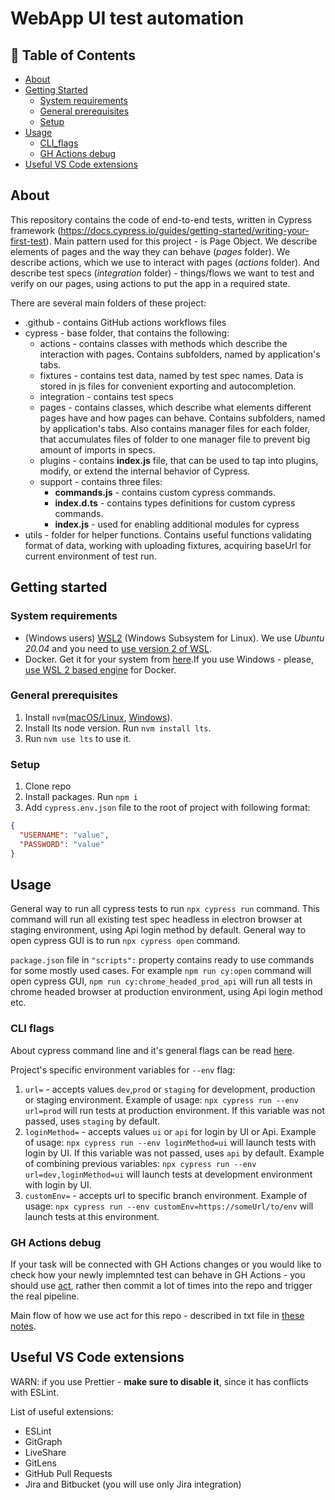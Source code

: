 # WebApp UI test automation

## 📝 Table of Contents

- [About](#about)
- [Getting Started](#getting_started)
  - [System requirements](#system_requirements)
  - [General prerequisites](#general_prerequisites)
  - [Setup](#setup)
- [Usage](#usage)
  - [CLI_flags](#cli_flags)
  - [GH Actions debug](#gh_actions_debug)
- [Useful VS Code extensions](#vs_code_extensions)

## About <a id="about"></a>
This repository contains the code of end-to-end tests, written in  Cypress framework (https://docs.cypress.io/guides/getting-started/writing-your-first-test). Main pattern used for this project - is Page Object. We describe elements of pages and the way they can behave (*pages* folder). We describe actions, which we use to interact with pages (*actions* folder). And describe test specs (*integration* folder) - things/flows we want to test and verify on our pages, using actions to put the app in a required state.

There are several main folders of these project:

* .github - contains GitHub actions workflows files
* cypress - base folder, that contains the following:
  * actions - contains classes with methods which describe the interaction with pages. Contains subfolders, named by application's tabs.
  * fixtures - contains test data, named by test spec names. Data is stored in js files for convenient exporting and autocompletion.
  * integration - contains test specs
  * pages - contains classes, which describe what elements different pages have and how pages can behave. Contains subfolders, named by application's tabs. Also contains manager files for each folder, that accumulates files of folder to one manager file to prevent big amount of imports in specs.
  * plugins - contains **index.js** file, that can be used to tap into plugins, modify, or extend the internal behavior of Cypress.
  * support - contains three files:
    * **commands.js** - contains custom cypress commands.
    * **index.d.ts** - contains types definitions for custom cypress commands.
    * **index.js** - used for enabling additional modules for cypress
* utils - folder for helper functions. Contains useful functions validating format of data, working with uploading fixtures, acquiring baseUrl for current environment of test run.

## Getting started <a id="getting_started"></a>

### System requirements <a id="system_requirements"></a>
- (Windows users) [WSL2](https://docs.microsoft.com/en-us/windows/wsl/install) (Windows Subsystem for Linux). We use *Ubuntu 20.04* and you need to [use version 2 of WSL](https://docs.microsoft.com/en-us/windows/wsl/install#upgrade-version-from-wsl-1-to-wsl-2).
- Docker. Get it for your system from [here](https://docs.docker.com/get-docker/).If you use Windows - please, [use WSL 2 based engine](https://docs.docker.com/desktop/windows/wsl/) for Docker.

### General prerequisites <a id="general_prerequisites"></a>
1. Install `nvm`([macOS/Linux](https://github.com/nvm-sh/nvm), [Windows](https://github.com/coreybutler/nvm-windows)).
2. Install lts node version. Run `nvm install lts`.
3. Run `nvm use lts` to use it.

### Setup <a id="setup"></a>
1. Clone repo
2. Install packages. Run `npm i`
3. Add `cypress.env.json` file to the root of project with following format:
```json
{
  "USERNAME": "value", 
  "PASSWORD": "value"
}
```

## Usage <a id="usage"></a>

General way to run all cypress tests to run `npx cypress run` command. This command will run all existing test spec headless in electron browser at staging environment, using Api login method by default. General way to open cypress GUI is to run `npx cypress open` command.

`package.json` file in `"scripts":` property contains ready to use commands for some mostly used cases. For example `npm run cy:open` command will open cypress GUI, `npm run cy:chrome_headed_prod_api` will run all tests in chrome headed browser at production environment, using Api login method etc.

### CLI flags <a id="cli_flags"></a>

About cypress command line and it's general flags can be read [here](https://docs.cypress.io/guides/guides/command-line).

Project's specific environment variables for `--env` flag:
1. `url=` - accepts values `dev`,`prod` or `staging` for development, production or staging environment. Example of usage: `npx cypress run --env url=prod` will run tests at production environment. If this variable was not passed, uses `staging` by default.
2. `loginMethod=` - accepts values `ui` or `api` for login by UI or Api. Example of usage: `npx cypress run --env loginMethod=ui` will launch tests with login by UI. If this variable was not passed, uses `api` by default.
Example of combining previous variables: `npx cypress run --env url=dev,loginMethod=ui` will launch tests at development environment with login by UI.
3. `customEnv=` - accepts url to specific branch environment. Example of usage: `npx cypress run --env customEnv=https://someUrl/to/env` will launch tests at this environment.

### GH Actions debug <a id="gh_actions_debug"></a>

If your task will be connected with GH Actions changes or you would like to check how your newly implemnted test can behave in GH Actions - you should use [act](https://github.com/nektos/act), rather then commit a lot of times into the repo and trigger the real pipeline.

Main flow of how we use act for this repo - described in txt file in [these notes](./.act/install_notes.txt).

## Useful VS Code extensions <a id="vs_code_extensions"></a>

WARN: if you use Prettier - **make sure to disable it**, since it has conflicts with ESLint.

List of useful extensions:
  - ESLint
  - GitGraph
  - LiveShare
  - GitLens
  - GitHub Pull Requests
  - Jira and Bitbucket (you will use only Jira integration)
